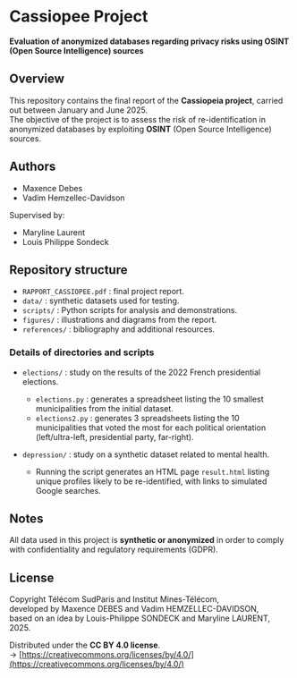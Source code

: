 # Cassiopee Project 
**Evaluation of anonymized databases regarding privacy risks using OSINT (Open Source Intelligence) sources**

## Overview
This repository contains the final report of the **Cassiopeia project**, carried out between January and June 2025.  
The objective of the project is to assess the risk of re-identification in anonymized databases by exploiting **OSINT** (Open Source Intelligence) sources.

## Authors
- Maxence Debes  
- Vadim Hemzellec-Davidson  

Supervised by:  
- Maryline Laurent  
- Louis Philippe Sondeck  

## Repository structure
- `RAPPORT_CASSIOPEE.pdf` : final project report.  
- `data/` : synthetic datasets used for testing.  
- `scripts/` : Python scripts for analysis and demonstrations.  
- `figures/` : illustrations and diagrams from the report.  
- `references/` : bibliography and additional resources.  

### Details of directories and scripts
- `elections/` : study on the results of the 2022 French presidential elections.  
  - `elections.py` : generates a spreadsheet listing the 10 smallest municipalities from the initial dataset.  
  - `elections2.py` : generates 3 spreadsheets listing the 10 municipalities that voted the most for each political orientation (left/ultra-left, presidential party, far-right).  

- `depression/` : study on a synthetic dataset related to mental health.  
  - Running the script generates an HTML page `result.html` listing unique profiles likely to be re-identified, with links to simulated Google searches.  

## Notes
All data used in this project is **synthetic or anonymized** in order to comply with confidentiality and regulatory requirements (GDPR).  

## License
Copyright Télécom SudParis and Institut Mines-Télécom,  
developed by Maxence DEBES and Vadim HEMZELLEC-DAVIDSON,  
based on an idea by Louis-Philippe SONDECK and Maryline LAURENT, 2025.  

Distributed under the **CC BY 4.0 license**.  
→ [https://creativecommons.org/licenses/by/4.0/](https://creativecommons.org/licenses/by/4.0/)
